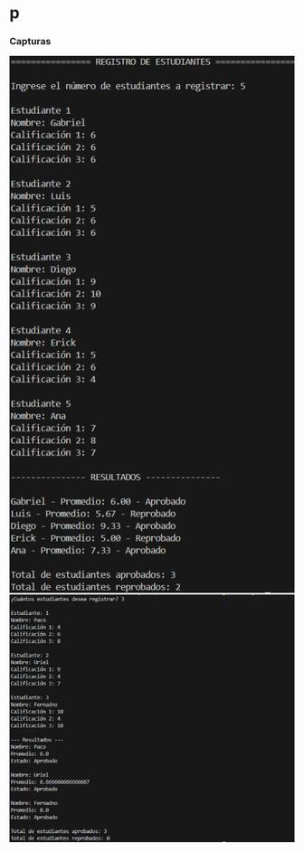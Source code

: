 # p




### Capturas
<img src="Python/capturas/Imagen1.png"><br>
<img src="practicaTraducidoJava/capturas/capUno.png"><br>
